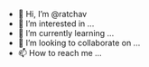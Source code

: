 - 👋 Hi, I’m @ratchav
- 👀 I’m interested in ...
- 🌱 I’m currently learning ...
- 💞️ I’m looking to collaborate on ...
- 📫 How to reach me ...

<!---
ratchav/ratchav is a ✨ special ✨ repository because its `README.md` (this file) appears on your GitHub profile.
You can click the Preview link to take a look at your changes.
--->
